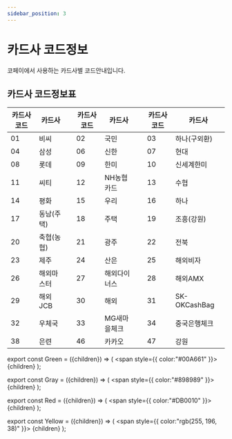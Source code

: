 ```yaml
---
sidebar_position: 3
---
```


# 카드사 코드정보

코페이에서 사용하는 카드사별 코드안내입니다.

## 카드사 코드정보표

| 카드사코드 | 카드사      | | 카드사코드 | 카드사       || 카드사코드 | 카드사       |
|------------|----------|-|------------|------------|--|------------|--------------|
| 01         | 비씨      | | 02         | 국민        | | 03         | 하나(구외환) |
| 04         | 삼성      | | 06         | 신한         || 07         | 현대         |
| 08         | 롯데      | | 09          | 한미         || 10         | 신세계한미   |
| 11         | 씨티      | | 12         | NH농협카드   || 13         | 수협         |
| 14         | 평화      | | 15         | 우리        | | 16         | 하나         |
| 17         | 동남(주택) | | 18         | 주택        | | 19         | 조흥(강원)   |
| 20         | 축협(농협) | | 21         | 광주        | | 22         | 전북         |
| 23         | 제주      | | 24         | 산은         || 25         | 해외비자     |
| 26         | 해외마스터 | | 27         | 해외다이너스| | 28         | 해외AMX      |
| 29         | 해외JCB   | | 30         | 해외        | | 31         | SK-OKCashBag |
| 32         | 우체국    | | 33         | MG새마을체크  | | 34         | 중국은행체크 |
| 38         | 은련      | | 46         | 카카오      | | 47         | 강원         |

export const Green = ({children}) => (
<span
style={{
color:"#00A661"
}}>
{children}
</span>
);

export const Gray = ({children}) => (
<span
style={{
color:"#898989"
}}>
{children}
</span>
);

export const Red = ({children}) => (
<span
style={{
color:"#DB0010"
}}>
{children}
</span>
);

export const Yellow = ({children}) => (
<span
style={{
color:"rgb(255, 196, 38)"
}}>
{children}
</span>
);


